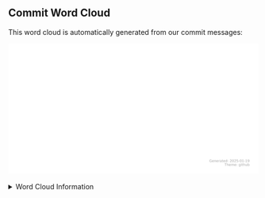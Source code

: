 
















## Commit Word Cloud

This word cloud is automatically generated from our commit messages:

![Commit Word Cloud](commit_wordcloud.svg)

<details>
<summary>Word Cloud Information</summary>

```
Theme: github
Generated: 2025-01-19 00:40:23
```
</details>

<!-- wordcloud-end -->

